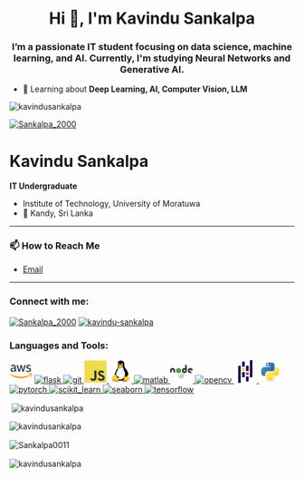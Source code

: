 <h1 align="center">Hi 👋, I'm Kavindu Sankalpa</h1>
<h3 align="center">I’m a passionate IT student focusing on data science, machine learning, and AI. Currently, I'm studying Neural Networks and Generative AI.</h3>

- 💬 Learning about **Deep Learning, AI, Computer Vision, LLM**

<p align="left"> <img src="https://komarev.com/ghpvc/?username=kavindusankalpa&label=Profile%20views&color=0e75b6&style=flat-square" alt="kavindusankalpa" /> </p>

<p align="left"> <a href="https://twitter.com/Sankalpa_2000" target="blank"><img src="https://img.shields.io/twitter/follow/Sankalpa_2000?logo=twitter&style=for-the-badge" alt="Sankalpa_2000" /></a> </p>

# Kavindu Sankalpa

**IT Undergraduate**  
- Institute of Technology, University of Moratuwa  
- 📍 Kandy, Sri Lanka

---

### 📫 How to Reach Me
- [Email](mailto:sankalpakavindu09@gmail.com)

---

<h3 align="left">Connect with me:</h3>
<p align="left">
<a href="https://twitter.com/Sankalpa_2000" target="blank"><img align="center" src="https://raw.githubusercontent.com/rahuldkjain/github-profile-readme-generator/master/src/images/icons/Social/twitter.svg" alt="Sankalpa_2000" height="30" width="40" /></a>
<a href="https://linkedin.com/in/kavindu-sankalpa" target="blank"><img align="center" src="https://raw.githubusercontent.com/rahuldkjain/github-profile-readme-generator/master/src/images/icons/Social/linked-in-alt.svg" alt="kavindu-sankalpa" height="30" width="40" /></a>
</p>

<h3 align="left">Languages and Tools:</h3>
<p align="left"><img src="https://raw.githubusercontent.com/devicons/devicon/master/icons/amazonwebservices/amazonwebservices-original-wordmark.svg" alt="aws" width="40" height="40"/> </a> <a href="https://www.w3schools.com/cpp/" target="_blank" rel="noreferrer"> <a href="https://flask.palletsprojects.com/" target="_blank" rel="noreferrer"> <img src="https://www.vectorlogo.zone/logos/pocoo_flask/pocoo_flask-icon.svg" alt="flask" width="40" height="40"/> </a> <a href="https://git-scm.com/" target="_blank" rel="noreferrer"> <img src="https://www.vectorlogo.zone/logos/git-scm/git-scm-icon.svg" alt="git" width="40" height="40"/> </a> <a href="https://developer.mozilla.org/en-US/docs/Web/JavaScript" target="_blank" rel="noreferrer"> <img src="https://raw.githubusercontent.com/devicons/devicon/master/icons/javascript/javascript-original.svg" alt="javascript" width="40" height="40"/> </a> <a href="https://www.linux.org/" target="_blank" rel="noreferrer"> <img src="https://raw.githubusercontent.com/devicons/devicon/master/icons/linux/linux-original.svg" alt="linux" width="40" height="40"/> </a> <a href="https://www.mathworks.com/" target="_blank" rel="noreferrer"> <img src="https://upload.wikimedia.org/wikipedia/commons/2/21/Matlab_Logo.png" alt="matlab" width="40" height="40"/> </a> <a href="https://nodejs.org" target="_blank" rel="noreferrer"> <img src="https://raw.githubusercontent.com/devicons/devicon/master/icons/nodejs/nodejs-original-wordmark.svg" alt="nodejs" width="40" height="40"/> </a> <a href="https://opencv.org/" target="_blank" rel="noreferrer"> <img src="https://www.vectorlogo.zone/logos/opencv/opencv-icon.svg" alt="opencv" width="40" height="40"/> </a> <a href="https://pandas.pydata.org/" target="_blank" rel="noreferrer"> <img src="https://raw.githubusercontent.com/devicons/devicon/2ae2a900d2f041da66e950e4d48052658d850630/icons/pandas/pandas-original.svg" alt="pandas" width="40" height="40"/> </a> <a href="https://www.python.org" target="_blank" rel="noreferrer"> <img src="https://raw.githubusercontent.com/devicons/devicon/master/icons/python/python-original.svg" alt="python" width="40" height="40"/> </a> <a href="https://pytorch.org/" target="_blank" rel="noreferrer"> <img src="https://www.vectorlogo.zone/logos/pytorch/pytorch-icon.svg" alt="pytorch" width="40" height="40"/> </a> <a href="https://scikit-learn.org/" target="_blank" rel="noreferrer"> <img src="https://upload.wikimedia.org/wikipedia/commons/0/05/Scikit_learn_logo_small.svg" alt="scikit_learn" width="40" height="40"/> </a> <a href="https://seaborn.pydata.org/" target="_blank" rel="noreferrer"> <img src="https://seaborn.pydata.org/_images/logo-mark-lightbg.svg" alt="seaborn" width="40" height="40"/> </a> <a href="https://www.tensorflow.org" target="_blank" rel="noreferrer"> <img src="https://www.vectorlogo.zone/logos/tensorflow/tensorflow-icon.svg" alt="tensorflow" width="40" height="40"/> </a> </p>

<p>&nbsp;<img align="center" src="https://github-readme-stats.vercel.app/api?username=kavindusankalpa&show_icons=true&theme=dark&locale=en" alt="kavindusankalpa" /></p>

<p><img align="center" src="https://github-readme-streak-stats.herokuapp.com/?user=kavindusankalpa&theme=dark" alt="kavindusankalpa" /></p>
<p><img align="center" src="https://streak-stats.demolab.com?user=Sankalpa0011&theme=dark" alt="Sankalpa0011" /></p>
<p><img align="center" src="[![Sankalpa0011](https://streak-stats.demolab.com)](https://git.io/streak-stats)&theme=dark" alt="kavindusankalpa" /></p>
